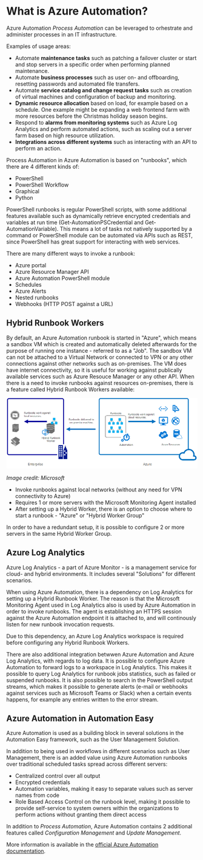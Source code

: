﻿# What is Azure Automation?

Azure Automation *Process Automation* can be leveraged to orhestrate and administer processes in an IT infrastructure.

Examples of usage areas:
- Automate **maintenance tasks** such as patching a failover cluster or start and stop servers in a specific order when performing planned maintenance.
- Automate **business processes** such as user on- and offboarding, resetting passwords and automated file transfers.
- Automate **service catalog and change request tasks** such as creation of virtual machines and configuration of backup and monitoring.
- **Dynamic resource allocation** based on load, for example based on a schedule. One example might be expanding a web frontend farm with more resources before the Christmas holiday season begins.
- Respond to **alarms from monitoring systems** such as Azure Log Analytics and perform automated actions, such as scaling out a server farm based on high resource utilization.
- **Integrations across different systems** such as interacting with an API to perform an action.

Process Automation in Azure Automation is based on "runbooks", which there are 4 different kinds of:
- PowerShell
- PowerShell Workflow
- Graphical
- Python

PowerShell runbooks is regular PowerShell scripts, with some additional features available such as dynamically retrieve encrypted credentials and variables at run time (Get-AutomationPSCredential and Get-AutomationVariable). This means a lot of tasks not natively supported by a command or PowerShell module can be automated via APIs such as REST, since PowerShell has great support for interacting with web services.

There are many different ways to invoke a runbook:
- Azure portal
- Azure Resource Manager API
- Azure Automation PowerShell module
- Schedules
- Azure Alerts
- Nested runbooks
- Webhooks (HTTP POST against a URL)

## Hybrid Runbook Workers

By default, an Azure Automation runbook is started in "Azure", which means a sandbox VM which is created and automatically deleted afterwards for the purpose of running one instance - referred to as a "Job".
The sandbox VM can not be attached to a Virtual Network or connected to VPN or any other connections against other networks such as on-premises. The VM does have internet connectivity, so it is useful for working against publically available services such as Azure Resouce Manager or any other API.
When there is a need to invoke runbooks against resources on-premises, there is a feature called Hybrid Runbook Workers available:

![mkdocs](../../img/hybridworker.png)

*Image credit: Microsoft*

- Invoke runbooks against local networks (without any need for VPN connectivity to Azure)
- Requires 1 or more servers with the Microsoft Monitoring Agent installed
- After setting up a Hybrid Worker, there is an option to choose where to start a runbook - "Azure" or "Hybrid Worker Group"

In order to have a redundant setup, it is possible to configure 2 or more servers in the same Hybrid Worker Group.


## Azure Log Analytics

Azure Log Analytics - a part of Azure Monitor - is a management service for cloud- and hybrid environments. It includes several "Solutions" for different scenarios.

When using Azure Automation, there is a dependency on Log Analytics for setting up a Hybrid Runbook Worker. The reason is that the Microsoft Monitoring Agent used in Log Analytics also is used by Azure Automation in order to invoke runbooks. The agent is establishing an HTTPS session against the Azure Automation endpoint it is attached to, and will continously listen for new runbook invocation requests.

Due to this dependency, an Azure Log Analytics workspace is required before configuring any Hybrid Runbook Workers.

There are also additional integration betwwen Azure Automation and Azure Log Analytics, with regards to log data. It is possible to configure Azure Automation to forward logs to a workspace in Log Analytics. This makes it possible to query Log Analytics for runbook jobs statistics, such as failed or suspended runbooks. It is also possible to search in the PowerShell output streams, which makes it possible to generate alerts (e-mail or webhooks against services such as Microsoft Teams or Slack) when a certain events happens, for example any entries written to the error stream.

## Azure Automation in Automation Easy

Azure Automation is used as a building block in several solutions in the Automation Easy framework, such as the User Management Solution.

In addition to being used in workflows in different scenarios such as User Management, there is an added value using Azure Automation runbooks over traditional scheduled tasks spread across different servers:
- Centralized control over all output
- Encrypted credentials
- Automation variables, making it easy to separate values such as server names from code
- Role Based Access Control on the runbook level, making it possible to provide self-service to system owners within the organizations to perform actions without granting them direct access

In addition to *Process Automation*, Azure Automation contains 2 additional features called *Configuration Management* and *Update Management*.

More information is available in the [official Azure Automation documentation](https://docs.microsoft.com/en-us/azure/automation/).